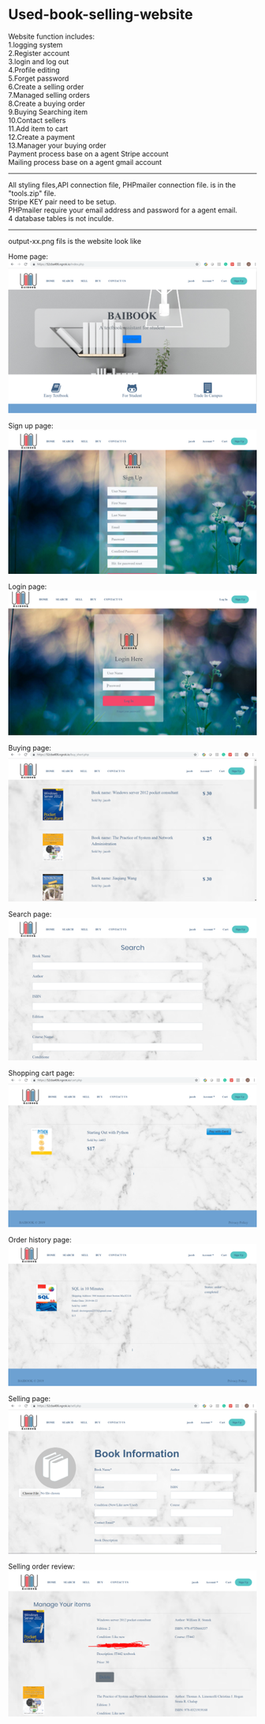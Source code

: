# Used-book-selling-website <br>
Website function includes:  <br>
1.logging system <br>
2.Register account <br>
3.login and log out <br>
4.Profile editing <br>
5.Forget password <br>
6.Create a selling order <br>
7.Managed selling orders <br>
8.Create a buying order<br>
9.Buying Searching item <br>
10.Contact sellers <br>
11.Add item to cart <br>
12.Create a payment <br>
13.Manager your buying order<br>
Payment process base on a agent Stripe account<br>
Mailing process base on a agent gmail account<br>

-------------------------------------------------------------------------------------------
All styling files,API connection file, PHPmailer connection file. is in the "tools.zip" file.<br>
Stripe KEY pair need to be setup.<br>
PHPmailer require your email address and password for a agent email.<br>
4 database tables is not inculde.<br>

--------------------------------------------------------------------------------------------
output-xx.png fils is the website look like

Home page:
![](output-main%20page.PNG)

Sign up page:
![](output-sign-up.PNG)

Login page:
![](output-login.PNG)

Buying page:
![](output-buying%20page.PNG)

Search page:
![](output-search-bar.PNG)

Shopping cart page:
![](output-cart-view.PNG)

Order history page:
![](output-order-history-view.PNG)

Selling page:
![](output-selling-page.PNG)

Selling order review:
![](output-selling%20view.PNG)



